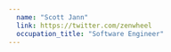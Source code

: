 ```yaml
---
  name: "Scott Jann"
  link: https://twitter.com/zenwheel
  occupation_title: "Software Engineer"
---
```

